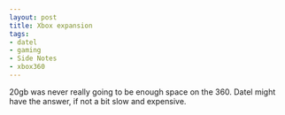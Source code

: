 ```yaml
---
layout: post
title: Xbox expansion
tags:
- datel
- gaming
- Side Notes
- xbox360
---
```

20gb was never really going to be enough space on the 360. Datel might have the answer, if not a bit slow and expensive.

